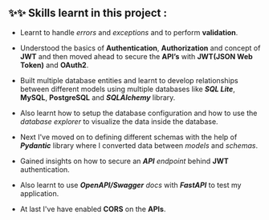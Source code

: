 ## ✨✨ Skills learnt in this project :
- Learnt to handle _errors_ and _exceptions_ and to perform **validation**.

- Understood the basics of **Authentication**, **Authorization** and concept of **JWT** and then moved ahead to secure the **API’s** with **JWT(JSON Web Token)** and **OAuth2**.

- Built multiple database entities and learnt to develop relationships between different models using multiple databases like **_SQL Lite_**, **MySQL**, **PostgreSQL** and **_SQLAlchemy_** library.

- Also learnt how to setup the database configuration and how to use the _database explorer_ to visualize the data inside the database.

- Next I've moved on to defining different schemas with the help of **_Pydantic_** library where I converted data between *models* and *schemas*.

- Gained insights on how to secure an _**API** endpoint_ behind **JWT** authentication.

- Also learnt to use _**OpenAPI/Swagger** docs_ with _**FastAPI**_ to test my application.

- At last I've have enabled **CORS** on the **APIs**.
